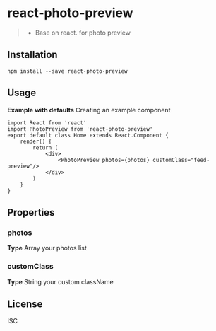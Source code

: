 # react-photo-preview
> - Base on react. for photo preview

## Installation
`npm install --save react-photo-preview`

## Usage
**Example with defaults**
Creating an example component
```
import React from 'react'
import PhotoPreview from 'react-photo-preview'
export default class Home extends React.Component {
    render() {
        return (
            <div>
                <PhotoPreview photos={photos} customClass="feed-preview"/>
            </div>
        )
    }
}
```

## Properties
### photos
**Type** Array
your photos list
### customClass
**Type** String
your custom className

## License
ISC
